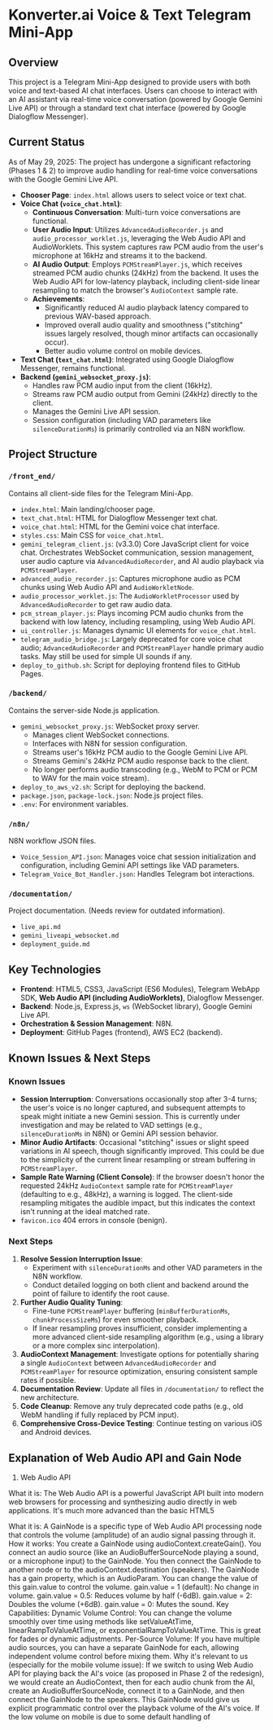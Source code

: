 # Konverter.ai Voice & Text Telegram Mini-App

## Overview
This project is a Telegram Mini-App designed to provide users with both voice and text-based AI chat interfaces. Users can choose to interact with an AI assistant via real-time voice conversation (powered by Google Gemini Live API) or through a standard text chat interface (powered by Google Dialogflow Messenger).

## Current Status
As of May 29, 2025:
The project has undergone a significant refactoring (Phases 1 & 2) to improve audio handling for real-time voice conversations with the Google Gemini Live API.

*   **Chooser Page**: `index.html` allows users to select voice or text chat.
*   **Voice Chat (`voice_chat.html`)**:
    *   **Continuous Conversation**: Multi-turn voice conversations are functional.
    *   **User Audio Input**: Utilizes `AdvancedAudioRecorder.js` and `audio_processor_worklet.js`, leveraging the Web Audio API and AudioWorklets. This system captures raw PCM audio from the user's microphone at 16kHz and streams it to the backend.
    *   **AI Audio Output**: Employs `PCMStreamPlayer.js`, which receives streamed PCM audio chunks (24kHz) from the backend. It uses the Web Audio API for low-latency playback, including client-side linear resampling to match the browser's `AudioContext` sample rate.
    *   **Achievements**:
        *   Significantly reduced AI audio playback latency compared to previous WAV-based approach.
        *   Improved overall audio quality and smoothness ("stitching" issues largely resolved, though minor artifacts can occasionally occur).
        *   Better audio volume control on mobile devices.
*   **Text Chat (`text_chat.html`)**: Integrated using Google Dialogflow Messenger, remains functional.
*   **Backend (`gemini_websocket_proxy.js`)**:
    *   Handles raw PCM audio input from the client (16kHz).
    *   Streams raw PCM audio output from Gemini (24kHz) directly to the client.
    *   Manages the Gemini Live API session.
    *   Session configuration (including VAD parameters like `silenceDurationMs`) is primarily controlled via an N8N workflow.

## Project Structure

### `/front_end/`
Contains all client-side files for the Telegram Mini-App.
*   `index.html`: Main landing/chooser page.
*   `text_chat.html`: HTML for Dialogflow Messenger text chat.
*   `voice_chat.html`: HTML for the Gemini voice chat interface.
*   `styles.css`: Main CSS for `voice_chat.html`.
*   `gemini_telegram_client.js`: (v3.3.0) Core JavaScript client for voice chat. Orchestrates WebSocket communication, session management, user audio capture via `AdvancedAudioRecorder`, and AI audio playback via `PCMStreamPlayer`.
*   `advanced_audio_recorder.js`: Captures microphone audio as PCM chunks using Web Audio API and `AudioWorkletNode`.
*   `audio_processor_worklet.js`: The `AudioWorkletProcessor` used by `AdvancedAudioRecorder` to get raw audio data.
*   `pcm_stream_player.js`: Plays incoming PCM audio chunks from the backend with low latency, including resampling, using Web Audio API.
*   `ui_controller.js`: Manages dynamic UI elements for `voice_chat.html`.
*   `telegram_audio_bridge.js`: Largely deprecated for core voice chat audio; `AdvancedAudioRecorder` and `PCMStreamPlayer` handle primary audio tasks. May still be used for simple UI sounds if any.
*   `deploy_to_github.sh`: Script for deploying frontend files to GitHub Pages.

### `/backend/`
Contains the server-side Node.js application.
*   `gemini_websocket_proxy.js`: WebSocket proxy server.
    *   Manages client WebSocket connections.
    *   Interfaces with N8N for session configuration.
    *   Streams user's 16kHz PCM audio to the Google Gemini Live API.
    *   Streams Gemini's 24kHz PCM audio response back to the client.
    *   No longer performs audio transcoding (e.g., WebM to PCM or PCM to WAV for the main voice stream).
*   `deploy_to_aws_v2.sh`: Script for deploying the backend.
*   `package.json`, `package-lock.json`: Node.js project files.
*   `.env`: For environment variables.

### `/n8n/`
N8N workflow JSON files.
*   `Voice_Session_API.json`: Manages voice chat session initialization and configuration, including Gemini API settings like VAD parameters.
*   `Telegram_Voice_Bot_Handler.json`: Handles Telegram bot interactions.

### `/documentation/`
Project documentation. (Needs review for outdated information).
*   `live_api.md`
*   `gemini_liveapi_websocket.md`
*   `deployment_guide.md`

## Key Technologies
*   **Frontend**: HTML5, CSS3, JavaScript (ES6 Modules), Telegram WebApp SDK, **Web Audio API (including AudioWorklets)**, Dialogflow Messenger.
*   **Backend**: Node.js, Express.js, `ws` (WebSocket library), Google Gemini Live API.
*   **Orchestration & Session Management**: N8N.
*   **Deployment**: GitHub Pages (frontend), AWS EC2 (backend).

## Known Issues & Next Steps

### Known Issues
*   **Session Interruption**: Conversations occasionally stop after 3-4 turns; the user's voice is no longer captured, and subsequent attempts to speak might initiate a new Gemini session. This is currently under investigation and may be related to VAD settings (e.g., `silenceDurationMs` in N8N) or Gemini API session behavior.
*   **Minor Audio Artifacts**: Occasional "stitching" issues or slight speed variations in AI speech, though significantly improved. This could be due to the simplicity of the current linear resampling or stream buffering in `PCMStreamPlayer`.
*   **Sample Rate Warning (Client Console)**: If the browser doesn't honor the requested 24kHz `AudioContext` sample rate for `PCMStreamPlayer` (defaulting to e.g., 48kHz), a warning is logged. The client-side resampling mitigates the audible impact, but this indicates the context isn't running at the ideal matched rate.
*   `favicon.ico` 404 errors in console (benign).

### Next Steps
1.  **Resolve Session Interruption Issue**:
    *   Experiment with `silenceDurationMs` and other VAD parameters in the N8N workflow.
    *   Conduct detailed logging on both client and backend around the point of failure to identify the root cause.
2.  **Further Audio Quality Tuning**:
    *   Fine-tune `PCMStreamPlayer` buffering (`minBufferDurationMs`, `chunkProcessSizeMs`) for even smoother playback.
    *   If linear resampling proves insufficient, consider implementing a more advanced client-side resampling algorithm (e.g., using a library or a more complex sinc interpolation).
3.  **AudioContext Management**: Investigate options for potentially sharing a single `AudioContext` between `AdvancedAudioRecorder` and `PCMStreamPlayer` for resource optimization, ensuring consistent sample rates if possible.
4.  **Documentation Review**: Update all files in `/documentation/` to reflect the new architecture.
5.  **Code Cleanup**: Remove any truly deprecated code paths (e.g., old WebM handling if fully replaced by PCM input).
6.  **Comprehensive Cross-Device Testing**: Continue testing on various iOS and Android devices.


## Explanation of Web Audio API and Gain Node

1. Web Audio API

What it is: The Web Audio API is a powerful JavaScript API built into modern web browsers for processing and synthesizing audio directly in web applications. It's much more advanced than the basic HTML5 <audio> element.
How it works: It operates on an "audio graph" concept. You create an AudioContext, which is like a central hub. Then, you create various "audio nodes" and connect them together to form a processing chain.
Source Nodes: These produce audio (e.g., from a microphone, an oscillator, or an existing audio file/buffer).
Processing Nodes: These modify audio (e.g., change volume, apply filters like equalization, add effects like reverb, analyze audio).
Destination Node: This is usually your speakers (audioContext.destination), where the final processed audio goes.
Key Capabilities:
Precise Timing: It allows for sample-accurate scheduling of audio events, which is crucial for gapless playback of audio chunks, sequencing sounds, and creating complex rhythms.
Low Latency: Designed for high-performance audio applications, aiming for minimal delay between an audio event and when it's heard.
Direct Audio Manipulation: You can access and manipulate raw audio data (PCM samples) directly, for example, to synthesize sounds, apply custom effects, or analyze audio content (like creating visualizations).
Modular Routing: You can create complex audio processing chains by connecting various nodes.
Why it's relevant to us:
For Playback Latency: For playing back the AI's voice, instead of loading a full WAV file into an <audio> tag, we can receive raw PCM audio chunks from the backend. The Web Audio API can then take these chunks, put them into AudioBuffers, and schedule them to play one after another with very precise timing, creating a smooth, continuous stream with much lower perceived latency. This is what the example demo's AudioStreamer does.
For Recording (AudioWorklets): For microphone input, AudioWorklets (part of Web Audio API) allow you to run custom JavaScript code in a separate, high-priority audio thread. This is great for processing raw microphone audio (like converting format, doing VAD, or sending chunks) without blocking the main browser thread, leading to more responsive input handling. The example demo's AudioRecorder uses this.
2. GainNode for Volume Control

What it is: A GainNode is a specific type of Web Audio API processing node that controls the volume (amplitude) of an audio signal passing through it.
How it works:
You create a GainNode using audioContext.createGain().
You connect an audio source (like an AudioBufferSourceNode playing a sound, or a microphone input) to the GainNode.
You then connect the GainNode to another node or to the audioContext.destination (speakers).
The GainNode has a gain property, which is an AudioParam. You can change the value of this gain.value to control the volume.
gain.value = 1 (default): No change in volume.
gain.value = 0.5: Reduces volume by half (-6dB).
gain.value = 2: Doubles the volume (+6dB).
gain.value = 0: Mutes the sound.
Key Capabilities:
Dynamic Volume Control: You can change the volume smoothly over time using methods like setValueAtTime, linearRampToValueAtTime, or exponentialRampToValueAtTime. This is great for fades or dynamic adjustments.
Per-Source Volume: If you have multiple audio sources, you can have a separate GainNode for each, allowing independent volume control before mixing them.
Why it's relevant to us (especially for the mobile volume issue):
If we switch to using Web Audio API for playing back the AI's voice (as proposed in Phase 2 of the redesign), we would create an AudioContext, then for each audio chunk from the AI, create an AudioBufferSourceNode, connect it to a GainNode, and then connect the GainNode to the speakers.
This GainNode would give us explicit programmatic control over the playback volume of the AI's voice. If the low volume on mobile is due to some default handling of <audio> elements by the Telegram WebApp browser or OS, using a GainNode might allow us to boost the volume or set it to a consistent level more reliably. We could even add a user-facing volume slider that controls this GainNode's value.
